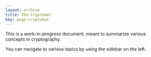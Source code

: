 ```yaml
---
layout: archive
title: The Cryptomat
key: page-cryptomat
---
```


This is a work-in-progress document, meant to summarize various concepts in cryptography.

You can navigate to various topics by using the sidebar on the left.